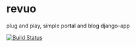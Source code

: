 revuo
=====

plug and play, simple portal and blog django-app

[![Build Status](https://travis-ci.org/Lasanha/revuo.png?branch=master)](https://travis-ci.org/Lasanha/revuo)
